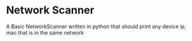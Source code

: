 # Network Scanner
A Basic NetworkScanner written in python that should print any device ip, mac that is in the same network
